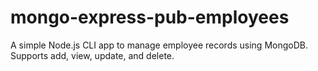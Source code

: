 # mongo-express-pub-employees
A simple Node.js CLI app to manage employee records using MongoDB.
Supports add, view, update, and delete.
